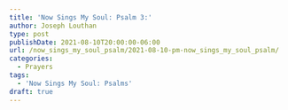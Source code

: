 ```yaml
---
title: 'Now Sings My Soul: Psalm 3:'
author: Joseph Louthan
type: post
publishDate: 2021-08-10T20:00:00-06:00
url: /now_sings_my_soul_psalm/2021-08-10-pm-now_sings_my_soul_psalm/
categories:
  - Prayers
tags:
  - 'Now Sings My Soul: Psalms'
draft: true
---
```

<pre>
<div style="font-variant: small-caps;">

</div>

</pre>

